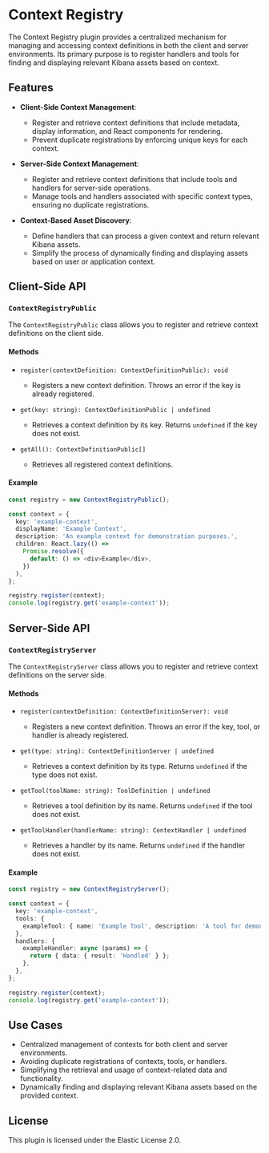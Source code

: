 # Context Registry

The Context Registry plugin provides a centralized mechanism for managing and accessing context definitions in both the client and server environments. Its primary purpose is to register handlers and tools for finding and displaying relevant Kibana assets based on context.

## Features

- **Client-Side Context Management**:

  - Register and retrieve context definitions that include metadata, display information, and React components for rendering.
  - Prevent duplicate registrations by enforcing unique keys for each context.

- **Server-Side Context Management**:

  - Register and retrieve context definitions that include tools and handlers for server-side operations.
  - Manage tools and handlers associated with specific context types, ensuring no duplicate registrations.

- **Context-Based Asset Discovery**:
  - Define handlers that can process a given context and return relevant Kibana assets.
  - Simplify the process of dynamically finding and displaying assets based on user or application context.

## Client-Side API

### `ContextRegistryPublic`

The `ContextRegistryPublic` class allows you to register and retrieve context definitions on the client side.

#### Methods

- `register(contextDefinition: ContextDefinitionPublic): void`

  - Registers a new context definition. Throws an error if the key is already registered.

- `get(key: string): ContextDefinitionPublic | undefined`

  - Retrieves a context definition by its key. Returns `undefined` if the key does not exist.

- `getAll(): ContextDefinitionPublic[]`
  - Retrieves all registered context definitions.

#### Example

```typescript
const registry = new ContextRegistryPublic();

const context = {
  key: 'example-context',
  displayName: 'Example Context',
  description: 'An example context for demonstration purposes.',
  children: React.lazy(() =>
    Promise.resolve({
      default: () => <div>Example</div>,
    })
  ),
};

registry.register(context);
console.log(registry.get('example-context'));
```

## Server-Side API

### `ContextRegistryServer`

The `ContextRegistryServer` class allows you to register and retrieve context definitions on the server side.

#### Methods

- `register(contextDefinition: ContextDefinitionServer): void`

  - Registers a new context definition. Throws an error if the key, tool, or handler is already registered.

- `get(type: string): ContextDefinitionServer | undefined`

  - Retrieves a context definition by its type. Returns `undefined` if the type does not exist.

- `getTool(toolName: string): ToolDefinition | undefined`

  - Retrieves a tool definition by its name. Returns `undefined` if the tool does not exist.

- `getToolHandler(handlerName: string): ContextHandler | undefined`
  - Retrieves a handler by its name. Returns `undefined` if the handler does not exist.

#### Example

```typescript
const registry = new ContextRegistryServer();

const context = {
  key: 'example-context',
  tools: {
    exampleTool: { name: 'Example Tool', description: 'A tool for demonstration.' },
  },
  handlers: {
    exampleHandler: async (params) => {
      return { data: { result: 'Handled' } };
    },
  },
};

registry.register(context);
console.log(registry.get('example-context'));
```

## Use Cases

- Centralized management of contexts for both client and server environments.
- Avoiding duplicate registrations of contexts, tools, or handlers.
- Simplifying the retrieval and usage of context-related data and functionality.
- Dynamically finding and displaying relevant Kibana assets based on the provided context.

## License

This plugin is licensed under the Elastic License 2.0.
